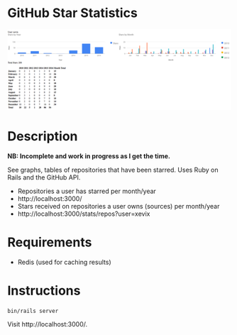 GitHub Star Statistics
======================

![GitHub Logo](/screenshot.png)

# Description

**NB: Incomplete and work in progress as I get the time.**

See graphs, tables of repositories that have been starred.
Uses Ruby on Rails and the GitHub API.

* Repositories a user has starred per month/year
 * http://localhost:3000/
* Stars received on repositories a user owns (sources) per month/year
 * http://localhost:3000/stats/repos?user=xevix

# Requirements

* Redis (used for caching results)

# Instructions

`bin/rails server`

Visit http://localhost:3000/.
